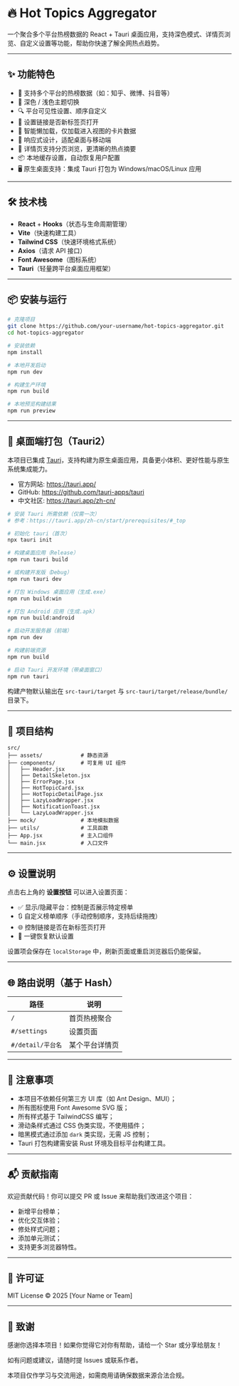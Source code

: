 # 🔥 Hot Topics Aggregator

一个聚合多个平台热榜数据的 React + Tauri 桌面应用，支持深色模式、详情页浏览、自定义设置等功能，帮助你快速了解全网热点趋势。

---

## ✨ 功能特色

- 🚀 支持多个平台的热榜数据（如：知乎、微博、抖音等）
- 🎨 深色 / 浅色主题切换
- 🔍 平台可见性设置、顺序自定义
- 🔗 设置链接是否新标签页打开
- 🧠 智能懒加载，仅加载进入视图的卡片数据
- 📱 响应式设计，适配桌面与移动端
- 📄 详情页支持分页浏览，更清晰的热点摘要
- 📦 本地缓存设置，自动恢复用户配置
- 🖥️ 原生桌面支持：集成 Tauri 打包为 Windows/macOS/Linux 应用

---

## 🛠️ 技术栈

- **React** + **Hooks**（状态与生命周期管理）
- **Vite**（快速构建工具）
- **Tailwind CSS**（快速环境格式系统）
- **Axios**（请求 API 接口）
- **Font Awesome**（图标系统）
- **Tauri**（轻量跨平台桌面应用框架）

---

## 📦 安装与运行

```bash
# 克隆项目
git clone https://github.com/your-username/hot-topics-aggregator.git
cd hot-topics-aggregator

# 安装依赖
npm install

# 本地开发启动
npm run dev

# 构建生产环境
npm run build

# 本地预览构建结果
npm run preview
```

---

## 🧪 桌面端打包（Tauri2）

本项目已集成 [Tauri](https://tauri.app/)，支持构建为原生桌面应用，具备更小体积、更好性能与原生系统集成能力。

- 官方网站: https://tauri.app/
- GitHub: https://github.com/tauri-apps/tauri
- 中文社区: https://tauri.app/zh-cn/

```bash
# 安装 Tauri 所需依赖（仅需一次）
# 参考：https://tauri.app/zh-cn/start/prerequisites/#_top

# 初始化 tauri（首次）
npx tauri init

# 构建桌面应用（Release）
npm run tauri build

# 或构建开发版（Debug）
npm run tauri dev

# 打包 Windows 桌面应用（生成.exe）
npm run build:win

# 打包 Android 应用（生成.apk）
npm run build:android

# 启动开发服务器（前端）
npm run dev

# 构建前端资源
npm run build

# 启动 Tauri 开发环境（带桌面窗口）
npm run tauri
```

构建产物默认输出在 `src-tauri/target` 与 `src-tauri/target/release/bundle/` 目录下。

---

## 📁 项目结构

```
src/
├── assets/            # 静态资源
├── components/        # 可复用 UI 组件
│   ├── Header.jsx
│   ├── DetailSkeleton.jsx
│   ├── ErrorPage.jsx
│   ├── HotTopicCard.jsx
│   ├── HotTopicDetailPage.jsx
│   ├── LazyLoadWrapper.jsx
│   ├── NotificationToast.jsx
│   └── LazyLoadWrapper.jsx
├── mock/              # 本地模拟数据
├── utils/             # 工具函数
├── App.jsx            # 主入口组件
└── main.jsx           # 入口文件
```

---

## ⚙️ 设置说明

点击右上角的 **设置按钮** 可以进入设置页面：

- ✅ 显示/隐藏平台：控制是否展示特定榜单
- 🔃 自定义榜单顺序（手动控制顺序，支持后续拖拽）
- 🌐 控制链接是否在新标签页打开
- 🧹 一键恢复默认设置

设置项会保存在 `localStorage` 中，刷新页面或重启浏览器后仍能保留。

---

## 🌐 路由说明（基于 Hash）

| 路径              | 说明           |
| ----------------- | -------------- |
| `/`               | 首页热榜聚合   |
| `#/settings`      | 设置页面       |
| `#/detail/平台名` | 某个平台详情页 |

---

## 📌 注意事项

- 本项目不依赖任何第三方 UI 库（如 Ant Design、MUI）；
- 所有图标使用 Font Awesome SVG 版；
- 所有样式基于 TailwindCSS 编写；
- 滑动条样式通过 CSS 伪类实现，不使用插件；
- 暗黑模式通过添加 `dark` 类实现，无需 JS 控制；
- Tauri 打包构建需安装 Rust 环境及目标平台构建工具。

---

## 📬 贡献指南

欢迎贡献代码！你可以提交 PR 或 Issue 来帮助我们改进这个项目：

- 新增平台榜单；
- 优化交互体验；
- 修处样式问题；
- 添加单元测试；
- 支持更多浏览器特性。

---

## 📜 许可证

MIT License © 2025 [Your Name or Team]

---

## 🙌 致谢

感谢你选择本项目！如果你觉得它对你有帮助，请给一个 Star 或分享给朋友！

如有问题或建议，请随时提 Issues 或联系作者。

本项目仅作学习与交流用途，如需商用请确保数据来源合法合规。
